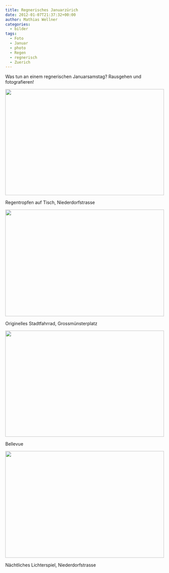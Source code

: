 ```yaml
---
title: Regnerisches Januarzürich
date: 2012-01-07T21:37:32+00:00
author: Mathias Wellner
categories:
  - bilder
tags:
  - Foto
  - Januar
  - photo
  - Regen
  - regnerisch
  - Zuerich
---
```

Was tun an einem regnerischen Januarsamstag? Rausgehen und fotografieren!

<div style="width: 510px" class="wp-caption aligncenter">
  <img src="https://lh6.googleusercontent.com/-W9TYoO8dVF0/TxMrCiQc-pI/AAAAAAAAAR8/g-bZaX2uqbc/s800/MW_20120107_1709.jpg" height="333" width="500" />
  
  <p class="wp-caption-text">
    Regentropfen auf Tisch, Niederdorfstrasse<br />
  </p>
</div>

<div style="width: 510px" class="wp-caption aligncenter">
  <img src="https://lh6.googleusercontent.com/-HwpJb_8rK60/TxMrCpPwTaI/AAAAAAAAASI/aD46TjJVyfQ/s800/MW_20120107_1713.jpg" height="335" width="500" />
  
  <p class="wp-caption-text">
    Originelles Stadtfahrrad, Grossmünsterplatz<br />
  </p>
</div>

<div style="width: 510px" class="wp-caption aligncenter">
  <img src="https://lh5.googleusercontent.com/-Zuchx8TwrNk/TxMrChZzo1I/AAAAAAAAASA/SfA3tZ8aNwA/s800/MW_20120107_1714.jpg" height="333" width="500" />
  
  <p class="wp-caption-text">
    Bellevue<br />
  </p>
</div>

<div style="width: 510px" class="wp-caption aligncenter">
  <img src="https://lh6.googleusercontent.com/-WmcOqfYAj-M/TxMrDNniXwI/AAAAAAAAASE/Ngf4yuPuIYc/s800/MW_20120107_1717.jpg" height="335" width="500" />
  
  <p class="wp-caption-text">
    Nächtliches Lichterspiel, Niederdorfstrasse<br />
  </p>
</div>